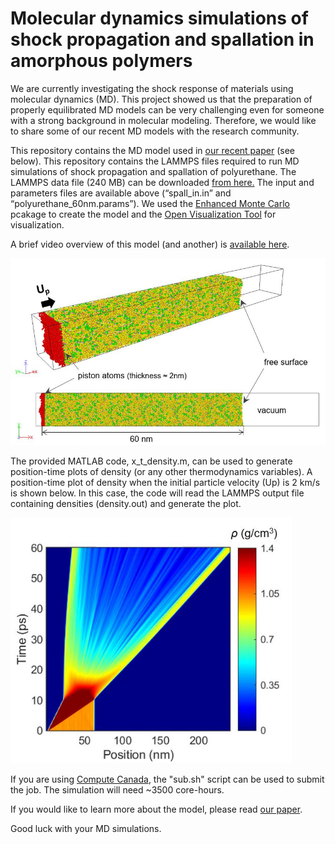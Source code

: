 # Molecular dynamics simulations of shock propagation and spallation in amorphous polymers

We are currently investigating the shock response of materials using molecular dynamics (MD). This project showed us that the preparation of properly equilibrated MD models can be very challenging even for someone with a strong background in molecular modeling. Therefore, we would like to share some of our recent MD models with the research community. 

This repository contains the MD model used in [our recent paper](https://asmedigitalcollection.asme.org/appliedmechanics/article/doi/10.1115/1.4051238/1109502/Molecular-Dynamics-Simulations-of-Shock) (see below). This repository contains the LAMMPS files required to run MD simulations of shock propagation and spallation of polyurethane. The LAMMPS data file (240 MB) can be downloaded [from here.](https://drive.google.com/file/d/1G8xaw0wd_ilcfPe6dSBAemUxr_OrjuH_/view?usp=sharing)
The input and parameters files are available above (“spall_in.in” and “polyurethane_60nm.params”). We used the [Enhanced Monte Carlo](http://montecarlo.sourceforge.net/emc/Welcome.html) pcakage to create the model and the [Open Visualization Tool](https://www.ovito.org/) for visualization.

A brief video overview of this model (and another) is [available here](https://youtu.be/hgZXvUdr-Qo). 

 <img src="md_model.JPG" width="600">

The provided MATLAB code, x_t_density.m, can be used to generate position-time plots of density (or any other thermodynamics variables). A position-time plot of density when the initial particle velocity (Up) is 2 km/s is shown below. In this case, the code will read the LAMMPS output file containing densities (density.out) and generate the plot.

<img src="x-t_density.JPG" width="450">

If you are using [Compute Canada](https://www.computecanada.ca/home/), the "sub.sh" script can be used to submit the job. The simulation will need ~3500 core-hours.

If you would like to learn more about the model, please read [our paper](https://asmedigitalcollection.asme.org/appliedmechanics/article/doi/10.1115/1.4051238/1109502/Molecular-Dynamics-Simulations-of-Shock).

Good luck with your MD simulations.
